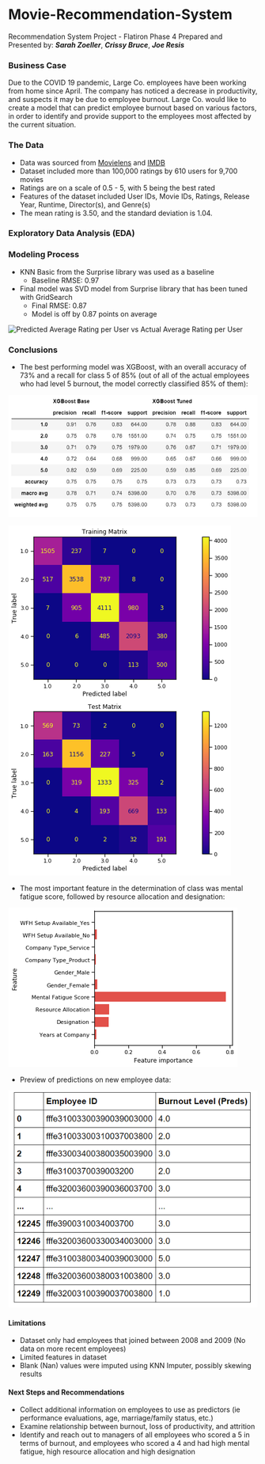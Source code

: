 # Movie-Recommendation-System
Recommendation System Project - Flatiron Phase 4
Prepared and Presented by:  **_Sarah Zoeller_**, **_Crissy Bruce_**, **_Joe Resis_**

### Business Case   
Due to the COVID 19 pandemic, Large Co. employees have been working from home since April. The company has noticed a decrease in productivity, and suspects it may be due to employee burnout. Large Co. would like to create a model that can predict employee burnout based on various factors, in order to identify and provide support to the employees most affected by the current situation. 

### The Data
- Data was sourced from [Movielens](https://movielens.org/) and [IMDB](https://datasets.imdbws.com/)
- Dataset included more than 100,000 ratings  by 610 users for 9,700 movies
- Ratings are on a scale of 0.5 - 5, with 5 being the best rated
- Features of the dataset included User IDs, Movie IDs, Ratings, Release Year, Runtime, Director(s), and Genre(s)
- The mean rating is 3.50, and the standard deviation is 1.04.

### Exploratory Data Analysis (EDA)

### Modeling Process
- KNN Basic from the Surprise library was used as a baseline
  - Baseline RMSE: 0.97 
- Final model was SVD model from Surprise library that has been tuned with GridSearch
  - Final RMSE: 0.87
  - Model is off by 0.87 points on average

![Predicted Average Rating per User vs Actual Average Rating per User]()

### Conclusions
- The best performing model was XGBoost, with an overall accuracy of 73% and a recall for class 5 of 85% (out of all of the actual employees who had level 5 burnout, the model correctly classified 85% of them):

![Model Comparison](https://github.com/swzoeller/Employee-Burnout-Classification-Project/blob/main/images/model_compare.PNG "Model Comparison")

![Matrices](https://github.com/swzoeller/Employee-Burnout-Classification-Project/blob/main/images/matrices_xg.png "Matrices")

- The most important feature in the determination of class was mental fatigue score, followed by resource allocation and designation:

![Feature Importances](https://github.com/swzoeller/Employee-Burnout-Classification-Project/blob/main/images/feature_importances_xg.png "Feature Importances")

- Preview of predictions on new employee data:

![Prediction Function](https://github.com/swzoeller/Employee-Burnout-Classification-Project/blob/main/images/predictions_preview.PNG "Prediction Function")

#### Limitations
- Dataset only had employees that joined between 2008 and 2009 (No data on more recent employees)
- Limited features in dataset
- Blank (Nan) values were imputed using KNN Imputer, possibly skewing results

#### Next Steps and Recommendations
- Collect additional information on employees to use as predictors  (ie performance evaluations, age, marriage/family status, etc.)
- Examine relationship between burnout, loss of productivity, and attrition
- Identify and reach out to managers of all employees who scored a 5 in terms of burnout, and employees who scored a 4 and had high mental fatigue, high resource allocation and high designation


